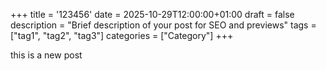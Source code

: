 +++
title = '123456'
date = 2025-10-29T12:00:00+01:00
draft = false
description = "Brief description of your post for SEO and previews"
tags = ["tag1", "tag2", "tag3"]
categories = ["Category"]
+++

this is a new post
